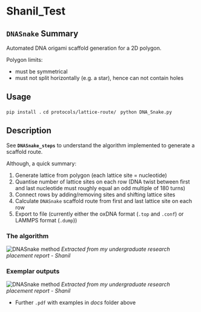 # Shanil_Test

## `DNASnake` Summary

Automated DNA origami scaffold generation for a 2D polygon.

Polygon limits:
- must be symmetrical
- must not split horizontally (e.g. a star), hence can not contain holes

## Usage

```pip install .```
```cd protocols/lattice-route/ ```
```python DNA_Snake.py```

## Description

See **`DNASnake_steps`** to understand the algorithm implemented to generate a scaffold route.

Although, a quick summary:

  1. Generate lattice from polygon (each lattice site = nucleotide)
  2. Quantise number of lattice sites on each row (DNA twist between first and last nucleotide must roughly equal an odd multiple of 180 turns)
  3. Connect rows by adding/removing sites and shifting lattice sites
  4. Calculate `DNASnake` scaffold route from first and last lattice site on each row
  5. Export to file (currently either the oxDNA format (`.top` and `.conf`) or LAMMPS format (`.dump`))

### The algorithm
![DNASnake method](img/Figure3_how_dnasnake_works.png)
*Extracted from my undergraduate research placement report - Shanil*

### Exemplar outputs
![DNASnake method](img/Figure4_dnasnake_examples.png)
*Extracted from my undergraduate research placement report - Shanil*

- Further `.pdf` with examples in *docs* folder above
